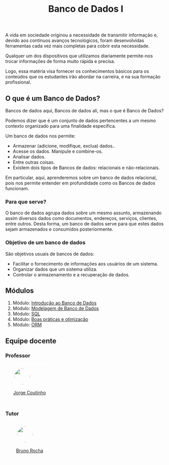 <header> 
    <h1>  Banco de Dados I </h1>
</header>


<main>

<div class="objetivos">


A vida em sociedade originou a necessidade de transmitir informação e, devido aos contínuos avanços tecnológicos, foram desenvolvidas ferramentas cada vez mais completas para cobrir esta necessidade.

Qualquer um dos dispositivos que utilizamos diariamente permite-nos trocar informações de forma muito rápida e precisa.

Logo, essa matéria visa fornecer os conhecimentos básicos para os conteúdos que os estudantes irão abordar na carreira, e na sua formação profissional.

</div>

<div>
<h2>O que é um Banco de Dados?</h2>


Bancos de dados aqui, Bancos de dados ali, mas o que é Banco de Dados?

Podemos dizer que é um conjunto de dados pertencentes a um mesmo contexto organizado para uma finalidade específica.

Um banco de dados nos permite:

- Armazenar (adicione, modifique, exclua) dados..
- Acesse os dados. Manipule e combine-os.
- Analisar dados.
- Entre outras coisas.
- Existem dois tipos de Bancos de dados: relacionais e não-relacionais.

Em particular, aqui, aprenderemos sobre um banco de dados relacional, pois nos permite entender em profundidade como os Bancos de dados funcionam.


<div class="praque_serve">

<h3>Para que serve? </h3>

O banco de dados agrupa dados sobre um mesmo assunto, armazenando assim diversos dados como documentos, endereços, serviços, clientes, entre outros. Desta forma, um banco de dados serve para que estes dados sejam armazenados e consumidos posteriormente.

</div>

<div class="objetivo">
<h3>Objetivo de um banco de dados</h3>

São objetivos usuais de bancos de dados: 

- Facilitar o fornecimento de informações aos usuários de um sistema. 
- Organizar dados que um sistema utiliza. 
- Controlar o armazenamento e a recuperação de dados.

</div>

<div class="modulos">
<h2>Módulos</h2>

<ol>
    <li>
    Módulo: <a href="https://github.com/gabazevdo/CTD-DigitalHouse/tree/main/Bimestre_2/BANCO_DE_DADOS_I/mod1_Introducao_BD" target="_blank" >Introdução ao Banco de Dados </a></li>
    <li>
    Módulo: <a href="https://github.com/gabazevdo/CTD-DigitalHouse/tree/main/Bimestre_2/BANCO_DE_DADOS_I/mod2_Modelando_BD" target="_blank" > Modelagem de Banco de Dados </a></li>
    <li>
    Módulo: <a href="https://github.com/gabazevdo/CTD-DigitalHouse/tree/main/Bimestre_2/BANCO_DE_DADOS_I/mod3_SQL" 
    target="_blank" > SQL </a></li>
    <li>
    Módulo: <a href="https://github.com/gabazevdo/CTD-DigitalHouse/tree/main/Bimestre_2/BANCO_DE_DADOS_I/mod4_Boas_Praticas" target="_blank" > Boas práticas e otimização </a></li>
    <li>
    Módulo: <a href="https://github.com/gabazevdo/CTD-DigitalHouse/tree/main/Bimestre_2/BANCO_DE_DADOS_I/mod5_ORM" target="_blank" > ORM</a></li>
    
</ol>
</div>



<h2>Equipe docente</h2>

<div class="mestres">
<h3>Professor</h3>
    <div style="display:flex; justify-content:center; align-items:center; height:120px;width:150px;border: .5px solid white; border-radius:15px 0; "  >
    <a href="https://github.com/juniorjrc"> 
    <img 
    src="https://github.com/juniorjrc" style='height:50px; border: 3px solid white; border-radius:50px;'>
    <p>Jorge Coutinho</p>
    </a>
    </div>
</div>

<div class="tutores">
<h3>Tutor</h3>
    <div style="display:flex; justify-content:center; align-items:center; height:120px;width:150px;border: .5px solid white; border-radius:15px 0; "  >
    <a href="https://github.com/github"> 
    <img 
    src="https://github.com/github.png" style='height:50px; border: 3px solid white; border-radius:50px;'>
    <p>Bruno Rocha</p>
    </a>
    </div>
</div>
</main>
